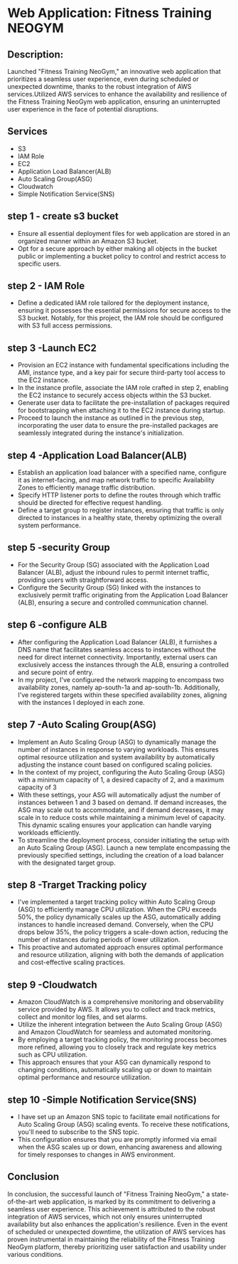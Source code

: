 # Web Application: Fitness Training NEOGYM
## Description:
Launched "Fitness Training NeoGym," an innovative web application that prioritizes a seamless user experience, even during scheduled or unexpected downtime, thanks to the robust integration of AWS services.Utilized AWS services to enhance the availability and resilience of the Fitness Training NeoGym web application, ensuring an uninterrupted user experience in the face of potential disruptions.
## Services
* S3
* IAM Role
* EC2
* Application Load Balancer(ALB)
* Auto Scaling Group(ASG)
* Cloudwatch
* Simple Notification Service(SNS)
## step 1 - create s3 bucket
* Ensure all essential deployment files for web application are stored in an organized manner within an Amazon S3 bucket.
* Opt for a secure approach by either making all objects in the bucket public or implementing a bucket policy to control and restrict access to specific users.
## step 2 - IAM Role
* Define a dedicated IAM role tailored for the deployment instance, ensuring it possesses the essential permissions for secure access to the S3 bucket. Notably, for this project, the IAM role should be configured with S3 full access permissions.
## step 3 -Launch EC2
* Provision an EC2 instance with fundamental specifications including the AMI, instance type, and a key pair for secure third-party tool access to the EC2 instance.
* In the instance profile, associate the IAM role crafted in step 2, enabling the EC2 instance to securely access objects within the S3 bucket.
* Generate user data to facilitate the pre-installation of packages required for bootstrapping when attaching it to the EC2 instance during startup.
* Proceed to launch the instance as outlined in the previous step, incorporating the user data to ensure the pre-installed packages are seamlessly integrated during the instance's initialization.
## step 4 -Application Load Balancer(ALB)
* Establish an application load balancer with a specified name, configure it as internet-facing, and map network traffic to specific Availability Zones to efficiently manage traffic distribution.
* Specify HTTP listener ports to define the routes through which traffic should be directed for effective request handling.
* Define a target group to register instances, ensuring that traffic is only directed to instances in a healthy state, thereby optimizing the overall system performance.
## step 5 -security Group
* For the Security Group (SG) associated with the Application Load Balancer (ALB), adjust the inbound rules to permit internet traffic, providing users with straightforward access.
* Configure the Security Group (SG) linked with the instances to exclusively permit traffic originating from the Application Load Balancer (ALB), ensuring a secure and controlled communication channel.
## step 6 -configure ALB
* After configuring the Application Load Balancer (ALB), it furnishes a DNS name that facilitates seamless access to instances without the need for direct internet connectivity. Importantly, external users can exclusively access the instances through the ALB, ensuring a controlled and secure point of entry.
* In my project, I've configured the network mapping to encompass two availability zones, namely ap-south-1a and ap-south-1b. Additionally, I've registered targets within these specified availability zones, aligning with the instances I deployed in each zone. 
## step 7 -Auto Scaling Group(ASG)
* Implement an Auto Scaling Group (ASG) to dynamically manage the number of instances in response to varying workloads. This ensures optimal resource utilization and system availability by automatically adjusting the instance count based on configured scaling policies.
* In the context of my project, configuring the Auto Scaling Group (ASG) with a minimum capacity of 1, a desired capacity of 2, and a maximum capacity of 3
* With these settings, your ASG will automatically adjust the number of instances between 1 and 3 based on demand. If demand increases, the ASG may scale out to accommodate, and if demand decreases, it may scale in to reduce costs while maintaining a minimum level of capacity. This dynamic scaling ensures your application can handle varying workloads efficiently.
* To streamline the deployment process, consider initiating the setup with an Auto Scaling Group (ASG). Launch a new template encompassing the previously specified settings, including the creation of a load balancer with the designated target group.
## step 8 -Trarget Tracking policy
* I've implemented a target tracking policy within  Auto Scaling Group (ASG) to efficiently manage CPU utilization. When the CPU exceeds 50%, the policy dynamically scales up the ASG, automatically adding instances to handle increased demand. Conversely, when the CPU drops below 35%, the policy triggers a scale-down action, reducing the number of instances during periods of lower utilization.
* This proactive and automated approach ensures optimal performance and resource utilization, aligning with both the demands of  application and cost-effective scaling practices.
## step 9 -Cloudwatch
* Amazon CloudWatch is a comprehensive monitoring and observability service provided by AWS. It allows you to collect and track metrics, collect and monitor log files, and set alarms.
* Utilize the inherent integration between the Auto Scaling Group (ASG) and Amazon CloudWatch for seamless and automated monitoring.
* By employing a target tracking policy, the monitoring process becomes more refined, allowing you to closely track and regulate key metrics such as CPU utilization.
* This approach ensures that your ASG can dynamically respond to changing conditions, automatically scaling up or down to maintain optimal performance and resource utilization.
## step 10 -Simple Notification Service(SNS)
* I have set up an Amazon SNS topic to facilitate email notifications for Auto Scaling Group (ASG) scaling events. To receive these notifications, you'll need to subscribe to the SNS topic.
* This configuration ensures that you are promptly informed via email when the ASG scales up or down, enhancing awareness and allowing for timely responses to changes in AWS environment.
## Conclusion
In conclusion, the successful launch of "Fitness Training NeoGym," a state-of-the-art web application, is marked by its commitment to delivering a seamless user experience. This achievement is attributed to the robust integration of AWS services, which not only ensures uninterrupted availability but also enhances the application's resilience. Even in the event of scheduled or unexpected downtime, the utilization of AWS services has proven instrumental in maintaining the reliability of the Fitness Training NeoGym platform, thereby prioritizing user satisfaction and usability under various conditions.
















